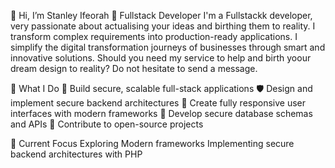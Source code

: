 👋 Hi, I’m Stanley Ifeorah
🚀 Fullstack Developer 
I'm a Fullstackk developer, very passionate about actualising your ideas and birthing them to reality. I transform complex requirements into production-ready applications. I simplify the digital transformation journeys of businesses through smart and innovative solutions. Should you need my service to help and birth yoour dream design to reality? Do not hesitate to send a message.

🎯 What I Do
🔨 Build secure, scalable full-stack applications
🛡️ Design and implement secure backend architectures
🎨 Create fully responsive user interfaces with modern frameworks
🔐 Develop secure database schemas and APIs
🌱 Contribute to open-source projects

🔭 Current Focus
Exploring Modern frameworks
Implementing secure backend architectures with PHP
<!---
MERLIN-LEXAR/MERLIN-LEXAR is a ✨ special ✨ repository because its `README.md` (this file) appears on your GitHub profile.
You can click the Preview link to take a look at your changes.
--->
